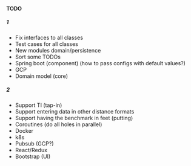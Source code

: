 #### TODO
##### 1
* Fix interfaces to all classes
* Test cases for all classes
* New modules domain/persistence
* Sort some TODOs
* Spring boot (component) (how to pass configs with default values?)
* GCP
* Domain model (core)
##### 2
* Support TI (tap-in)
* Support entering data in other distance formats
* Support having the benchmark in feet (putting)
* Coroutines (do all holes in parallel)
* Docker
* k8s
* Pubsub (GCP?)
* React/Redux
* Bootstrap (UI)
